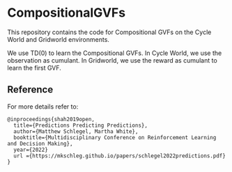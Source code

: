# CompositionalGVFs
This repository contains the code for Compositional GVFs on the Cycle World and Gridworld environments. 

We use TD(0) to learn the Compositional GVFs. In Cycle World, we use the observation as cumulant.
In Gridworld, we use the reward as cumulant to learn the first GVF. 





## Reference
For more details refer to:
```
@inproceedings{shah2019open,
  title={Predictions Predicting Predictions},
  author={Matthew Schlegel, Martha White},
  booktitle={Multidisciplinary Conference on Reinforcement Learning and Decision Making},
  year={2022}
  url ={https://mkschleg.github.io/papers/schlegel2022predictions.pdf}
}
